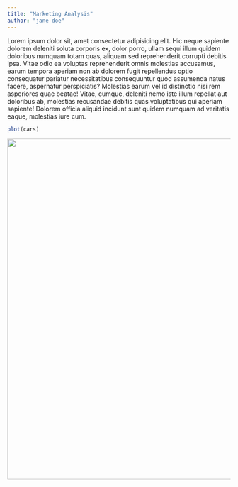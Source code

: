 ```yaml
---
title: "Marketing Analysis"
author: "jane doe"
---
```


Lorem ipsum dolor sit, amet consectetur adipisicing elit. Hic neque sapiente dolorem deleniti soluta corporis ex, dolor porro, ullam sequi illum quidem doloribus numquam totam quas, aliquam sed reprehenderit corrupti debitis ipsa. Vitae odio ea voluptas reprehenderit omnis molestias accusamus, earum tempora aperiam non ab dolorem fugit repellendus optio consequatur pariatur necessitatibus consequuntur quod assumenda natus facere, aspernatur perspiciatis? Molestias earum vel id distinctio nisi rem asperiores quae beatae! Vitae, cumque, deleniti nemo iste illum repellat aut doloribus ab, molestias recusandae debitis quas voluptatibus qui aperiam sapiente! Dolorem officia aliquid incidunt sunt quidem numquam ad veritatis eaque, molestias iure cum.

``` r
plot(cars)
```

<img src="/analysis/marketing.markdown_strict_files/figure-markdown_strict/unnamed-chunk-1-1.png" width="768" />
